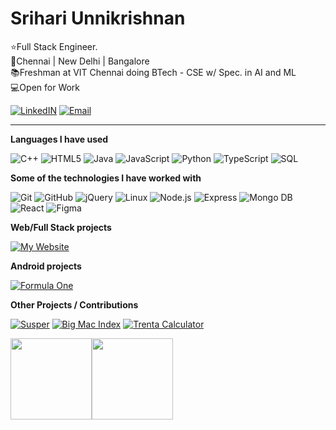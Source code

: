 
<h1>Srihari Unnikrishnan </h1>

⭐Full Stack Engineer. <br/>
🌇Chennai | New Delhi | Bangalore <br/>
📚Freshman at VIT Chennai doing BTech - CSE w/ Spec. in AI and ML <br/>
💻Open for Work

[![LinkedIN](https://img.shields.io/badge/-Follow&nbsp;Me&nbsp;On&nbsp;LinkedIn-000000?style=flat&logo=LinkedIn&logoColor=default)](https://www.linkedin.com/in/srihari-unnikrishnan-b567a7145/)
[![Email](https://img.shields.io/badge/-Email&nbsp;Me&nbsp;-000000?style=flat&logo=Gmail&logoColor=default)](mailto:srihari.unnikrishnan@gmail.com)
<hr/>

**Languages I have used**

![C++](https://img.shields.io/badge/-C++-000000?style=flat&logo=C%2B%2B&logoColor=00599C)
![HTML5](https://img.shields.io/badge/-HTML5-000000?style=flat&logo=HTML5)
![Java](https://img.shields.io/badge/-Java-000000?style=flat&logo=Java&logoColor=007396)
![JavaScript](https://img.shields.io/badge/-JavaScript-000000?style=flat&logo=javascript)
![Python](https://img.shields.io/badge/-Python-000000?style=flat&logo=python)
![TypeScript](https://img.shields.io/badge/-TypeScript-000000?style=flat&logo=typescript&logoColor=007ACC)
![SQL](https://img.shields.io/badge/-SQL-000000?style=flat&logo=MySQL)

**Some of the technologies I have worked with**

![Git](https://img.shields.io/badge/-Git-000000?style=flat&logo=git&logoColor=F05032)
![GitHub](https://img.shields.io/badge/-GitHub-000000?style=flat&logo=github&logoColor=FFFFFF)
![jQuery](https://img.shields.io/badge/-jQuery-000000?style=flat&logo=jQuery&logoColor=0769AD)
![Linux](https://img.shields.io/badge/-Linux-000000?style=flat&logo=linux&logoColor=FCC624)
![Node.js](https://img.shields.io/badge/-Node.js-000000?style=flat&logo=node.js&logoColor=339933)
![Express](https://img.shields.io/badge/-Express-000000?style=flat&logo=express&logoColor=default)
![Mongo DB](https://img.shields.io/badge/-MongoDB-000000?style=flat&logo=mongoDB&logoColor=default)
![React](https://img.shields.io/badge/-React-000000?style=flat&logo=React&logoColor=61DAFB)
![Figma](https://img.shields.io/badge/-Figma-000000?style=flat&logo=Figma&logoColor=default)

**Web/Full Stack projects**

[![My Website](https://img.shields.io/badge/-🧬&nbsp;&nbsp;My&nbsp;Website-000000?style=flat)](https://pythongiant.github.io)

**Android projects**

[![Formula One](https://img.shields.io/badge/-🏎️&nbsp;Formula&nbsp;One-000000?style=flat)](https://github.com/pythongiant/Formula-One-App)

**Other Projects / Contributions**

[![Susper](https://img.shields.io/badge/-🧼&nbsp;&nbsp;Supser.AI-000000?style=flat)](https://github.com/fossasia/susper.com)
[![Big Mac Index](https://img.shields.io/badge/🍔&nbsp;&nbsp;Big&nbsp;Mac&nbsp;Index-000000?style=flat)](https://github.com/fossasia/susper.com)
[![Trenta Calculator](https://img.shields.io/badge/-📧&nbsp;&nbsp;Trenta&nbsp;Calculator-000000?style=flat)](https://github.com/pythongiant/Trenta-Calculator)

<img align="" height='130px' src="https://github-readme-stats.vercel.app/api?username=pythongiant&hide_title=true&show_icons=true&include_all_commits=true&line_height=21&theme=graywhite" /><img align="" height='130px' src="https://github-readme-stats.vercel.app/api/top-langs/?username=pythongiant&hide_title=true&layout=compact&theme=graywhite" />
